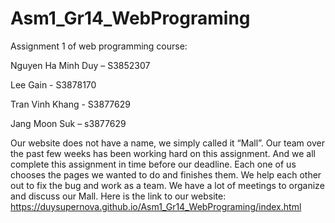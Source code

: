 # Asm1_Gr14_WebPrograming
Assignment 1 of web programming course:

Nguyen Ha Minh Duy – S3852307

Lee Gain - S3878170

Tran Vinh Khang - S3877629

Jang Moon Suk – s3877629

Our website does not have a name, we simply called it “Mall”. Our team over the past few weeks has been working hard on this assignment. And we all complete this assignment in time before our deadline. Each one of us chooses the pages we wanted to do and finishes them. We help each other out to fix the bug and work as a team. We have a lot of meetings to organize and discuss our Mall.
Here is the link to our website: https://duysupernova.github.io/Asm1_Gr14_WebPrograming/index.html

